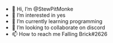 - 👋 Hi, I’m @StewPitMonke
- 👀 I’m interested in yes
- 🌱 I’m currently learning programming
- 💞️ I’m looking to collaborate on discord
- 📫 How to reach me Falling Brick#2626

<!---
StewPitMonke/StewPitMonke is a ✨ special ✨ repository because its `README.md` (this file) appears on your GitHub profile.
You can click the Preview link to take a look at your changes.
--->
